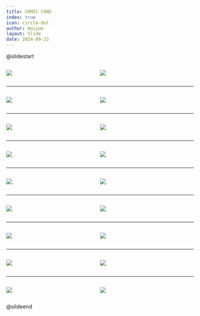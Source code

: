 ```yaml
---
title: COMIC CONS
index: true
icon: circle-dot
author: Haiyue
layout: Slide
date: 2024-09-23
---
```

 
@slidestart

<div style="display:flex">
<div style="flex:1">

![](/reading/english/Level-X/COMIC%20CONS/001.webp)
</div>
<div style="flex:1">

![](/reading/english/Level-X/COMIC%20CONS/002.webp)
</div>
</div>

---

<div style="display:flex">
<div style="flex:1">

![](/reading/english/Level-X/COMIC%20CONS/003.webp)
</div>
<div style="flex:1">

![](/reading/english/Level-X/COMIC%20CONS/004.webp)
</div>
</div>

---

<div style="display:flex">
<div style="flex:1">

![](/reading/english/Level-X/COMIC%20CONS/005.webp)
</div>
<div style="flex:1">

![](/reading/english/Level-X/COMIC%20CONS/006.webp)
</div>
</div>

---

<div style="display:flex">
<div style="flex:1">

![](/reading/english/Level-X/COMIC%20CONS/007.webp)
</div>
<div style="flex:1">

![](/reading/english/Level-X/COMIC%20CONS/008.webp)
</div>
</div>

---

<div style="display:flex">
<div style="flex:1">

![](/reading/english/Level-X/COMIC%20CONS/009.webp)
</div>
<div style="flex:1">

![](/reading/english/Level-X/COMIC%20CONS/010.webp)
</div>
</div>

---

<div style="display:flex">
<div style="flex:1">

![](/reading/english/Level-X/COMIC%20CONS/011.webp)
</div>
<div style="flex:1">

![](/reading/english/Level-X/COMIC%20CONS/012.webp)
</div>
</div>

---

<div style="display:flex">
<div style="flex:1">

![](/reading/english/Level-X/COMIC%20CONS/013.webp)
</div>
<div style="flex:1">

![](/reading/english/Level-X/COMIC%20CONS/014.webp)
</div>
</div>

---

<div style="display:flex">
<div style="flex:1">

![](/reading/english/Level-X/COMIC%20CONS/015.webp)
</div>
<div style="flex:1">

![](/reading/english/Level-X/COMIC%20CONS/016.webp)
</div>
</div>

---

<div style="display:flex">
<div style="flex:1">

![](/reading/english/Level-X/COMIC%20CONS/017.webp)
</div>
<div style="flex:1">

![](/reading/english/Level-X/COMIC%20CONS/018.webp)
</div>
</div>

@slideend
